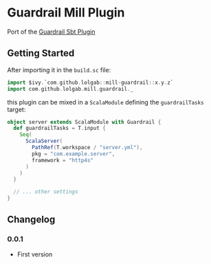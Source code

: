 # Guardrail Mill Plugin

Port of the [Guardrail Sbt Plugin](https://github.com/guardrail-dev/guardrail)

## Getting Started

After importing it in the `build.sc` file:

```scala
import $ivy.`com.github.lolgab::mill-guardrail::x.y.z`
import com.github.lolgab.mill.guardrail._
```

this plugin can be mixed in a `ScalaModule` defining the `guardrailTasks` target:

```scala
object server extends ScalaModule with Guardrail {
  def guardrailTasks = T.input {
    Seq(
      ScalaServer(
        PathRef(T.workspace / "server.yml"),
        pkg = "com.example.server",
        framework = "http4s"
      )
    )
  }

  // ... other settings
}
```

## Changelog

### 0.0.1

- First version
